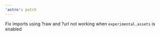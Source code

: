 ```yaml
---
'astro': patch
---
```


Fix imports using ?raw and ?url not working when `experimental.assets` is enabled
